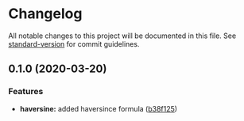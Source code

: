 # Changelog

All notable changes to this project will be documented in this file. See [standard-version](https://github.com/conventional-changelog/standard-version) for commit guidelines.

## 0.1.0 (2020-03-20)


### Features

* **haversine:** added haversince formula ([b38f125](https://github.com/danielkov/geodaisy/commit/b38f125ee6526b983ca44a4fb956f876861730e3))
